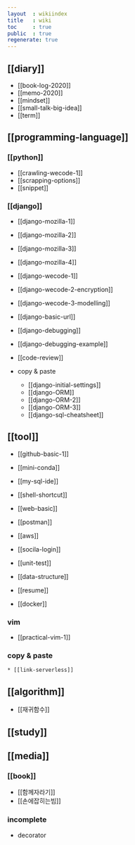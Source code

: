 ```yaml
---
layout  : wikiindex
title   : wiki
toc     : true
public  : true
regenerate: true
---
```



## [[diary]]

* [[book-log-2020]]
* [[memo-2020]]
* [[mindset]]
* [[small-talk-big-idea]]
* [[term]]

## [[programming-language]]

### [[python]]

* [[crawling-wecode-1]]
* [[scrapping-options]]
* [[snippet]]

### [[django]]

* [[django-mozilla-1]]
* [[django-mozilla-2]]
* [[django-mozilla-3]]
* [[django-mozilla-4]]
* [[django-wecode-1]]
* [[django-wecode-2-encryption]]
* [[django-wecode-3-modelling]] 
* [[django-basic-url]]
* [[django-debugging]]
* [[django-debugging-example]]
* [[code-review]]

* copy & paste
    * [[django-initial-settings]]
    * [[django-ORM]]
    * [[django-ORM-2]]
    * [[django-ORM-3]]
    * [[django-sql-cheatsheet]]

## [[tool]]

* [[github-basic-1]]
* [[mini-conda]]
* [[my-sql-ide]]
* [[shell-shortcut]]
* [[web-basic]]
* [[postman]]
* [[aws]]
* [[socila-login]]
* [[unit-test]]

* [[data-structure]] 
* [[resume]]
* [[docker]]

### vim

* [[practical-vim-1]]

### copy & paste
    * [[link-serverless]] 

## [[algorithm]]

* [[재귀함수]]

## [[study]]

## [[media]]

### [[book]]

* [[함께자라기]]
* [[손에잡히는빔]]

### incomplete

- decorator
